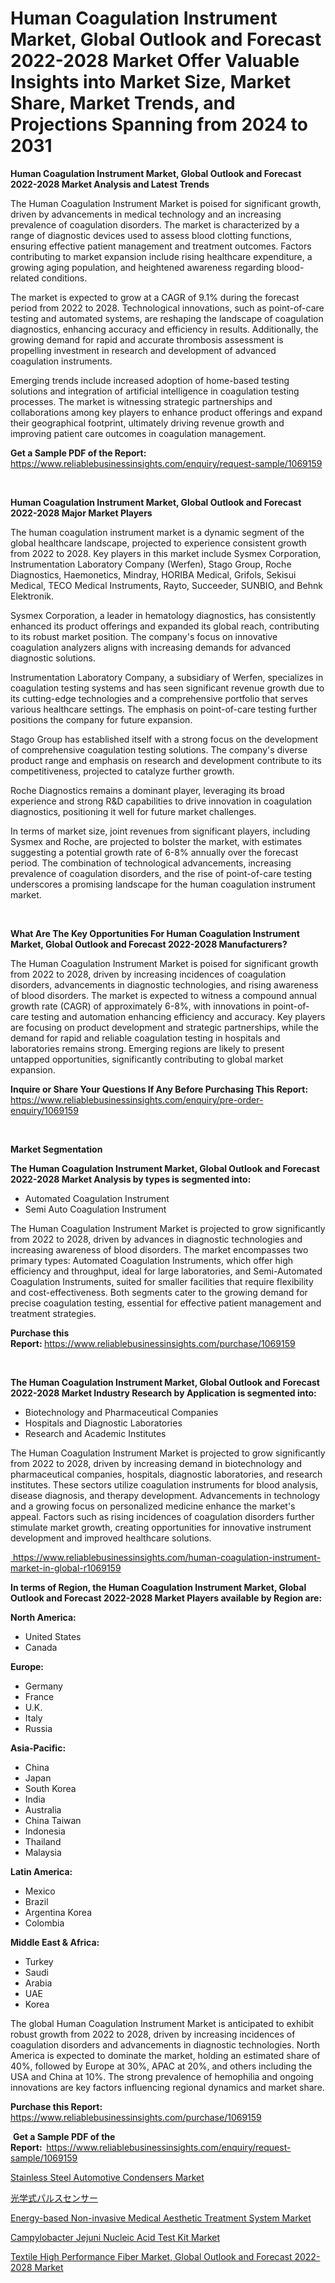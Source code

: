 <p><h1>Human Coagulation Instrument Market, Global Outlook and Forecast 2022-2028 Market Offer Valuable Insights into Market Size, Market Share, Market Trends, and Projections Spanning from 2024 to 2031</h1></p><p><strong>Human Coagulation Instrument Market, Global Outlook and Forecast 2022-2028 Market Analysis and Latest Trends</strong></p>
<p><p>The Human Coagulation Instrument Market is poised for significant growth, driven by advancements in medical technology and an increasing prevalence of coagulation disorders. The market is characterized by a range of diagnostic devices used to assess blood clotting functions, ensuring effective patient management and treatment outcomes. Factors contributing to market expansion include rising healthcare expenditure, a growing aging population, and heightened awareness regarding blood-related conditions.</p><p>The market is expected to grow at a CAGR of 9.1% during the forecast period from 2022 to 2028. Technological innovations, such as point-of-care testing and automated systems, are reshaping the landscape of coagulation diagnostics, enhancing accuracy and efficiency in results. Additionally, the growing demand for rapid and accurate thrombosis assessment is propelling investment in research and development of advanced coagulation instruments.</p><p>Emerging trends include increased adoption of home-based testing solutions and integration of artificial intelligence in coagulation testing processes. The market is witnessing strategic partnerships and collaborations among key players to enhance product offerings and expand their geographical footprint, ultimately driving revenue growth and improving patient care outcomes in coagulation management.</p></p>
<p><strong>Get a Sample PDF of the Report:&nbsp;</strong> <a href="https://www.reliablebusinessinsights.com/enquiry/request-sample/1069159">https://www.reliablebusinessinsights.com/enquiry/request-sample/1069159</a></p>
<p>&nbsp;</p>
<p><strong>Human Coagulation Instrument Market, Global Outlook and Forecast 2022-2028 Major Market Players</strong></p>
<p><p>The human coagulation instrument market is a dynamic segment of the global healthcare landscape, projected to experience consistent growth from 2022 to 2028. Key players in this market include Sysmex Corporation, Instrumentation Laboratory Company (Werfen), Stago Group, Roche Diagnostics, Haemonetics, Mindray, HORIBA Medical, Grifols, Sekisui Medical, TECO Medical Instruments, Rayto, Succeeder, SUNBIO, and Behnk Elektronik.</p><p>Sysmex Corporation, a leader in hematology diagnostics, has consistently enhanced its product offerings and expanded its global reach, contributing to its robust market position. The company's focus on innovative coagulation analyzers aligns with increasing demands for advanced diagnostic solutions.</p><p>Instrumentation Laboratory Company, a subsidiary of Werfen, specializes in coagulation testing systems and has seen significant revenue growth due to its cutting-edge technologies and a comprehensive portfolio that serves various healthcare settings. The emphasis on point-of-care testing further positions the company for future expansion.</p><p>Stago Group has established itself with a strong focus on the development of comprehensive coagulation testing solutions. The company's diverse product range and emphasis on research and development contribute to its competitiveness, projected to catalyze further growth.</p><p>Roche Diagnostics remains a dominant player, leveraging its broad experience and strong R&D capabilities to drive innovation in coagulation diagnostics, positioning it well for future market challenges.</p><p>In terms of market size, joint revenues from significant players, including Sysmex and Roche, are projected to bolster the market, with estimates suggesting a potential growth rate of 6-8% annually over the forecast period. The combination of technological advancements, increasing prevalence of coagulation disorders, and the rise of point-of-care testing underscores a promising landscape for the human coagulation instrument market.</p></p>
<p>&nbsp;</p>
<p><strong>What Are The Key Opportunities For Human Coagulation Instrument Market, Global Outlook and Forecast 2022-2028 Manufacturers?</strong></p>
<p><p>The Human Coagulation Instrument Market is poised for significant growth from 2022 to 2028, driven by increasing incidences of coagulation disorders, advancements in diagnostic technologies, and rising awareness of blood disorders. The market is expected to witness a compound annual growth rate (CAGR) of approximately 6-8%, with innovations in point-of-care testing and automation enhancing efficiency and accuracy. Key players are focusing on product development and strategic partnerships, while the demand for rapid and reliable coagulation testing in hospitals and laboratories remains strong. Emerging regions are likely to present untapped opportunities, significantly contributing to global market expansion.</p></p>
<p><strong>Inquire or Share Your Questions If Any Before Purchasing This Report:</strong> <a href="https://www.reliablebusinessinsights.com/enquiry/pre-order-enquiry/1069159">https://www.reliablebusinessinsights.com/enquiry/pre-order-enquiry/1069159</a></p>
<p>&nbsp;</p>
<p><strong>Market Segmentation</strong></p>
<p><strong>The Human Coagulation Instrument Market, Global Outlook and Forecast 2022-2028 Market Analysis by types is segmented into:</strong></p>
<p><ul><li>Automated Coagulation Instrument</li><li>Semi Auto Coagulation Instrument</li></ul></p>
<p><p>The Human Coagulation Instrument Market is projected to grow significantly from 2022 to 2028, driven by advances in diagnostic technologies and increasing awareness of blood disorders. The market encompasses two primary types: Automated Coagulation Instruments, which offer high efficiency and throughput, ideal for large laboratories, and Semi-Automated Coagulation Instruments, suited for smaller facilities that require flexibility and cost-effectiveness. Both segments cater to the growing demand for precise coagulation testing, essential for effective patient management and treatment strategies.</p></p>
<p><strong>Purchase this Report:&nbsp;</strong><a href="https://www.reliablebusinessinsights.com/purchase/1069159">https://www.reliablebusinessinsights.com/purchase/1069159</a></p>
<p>&nbsp;</p>
<p><strong>The Human Coagulation Instrument Market, Global Outlook and Forecast 2022-2028 Market Industry Research by Application is segmented into:</strong></p>
<p><ul><li>Biotechnology and Pharmaceutical Companies</li><li>Hospitals and Diagnostic Laboratories</li><li>Research and Academic Institutes</li></ul></p>
<p><p>The Human Coagulation Instrument Market is projected to grow significantly from 2022 to 2028, driven by increasing demand in biotechnology and pharmaceutical companies, hospitals, diagnostic laboratories, and research institutes. These sectors utilize coagulation instruments for blood analysis, disease diagnosis, and therapy development. Advancements in technology and a growing focus on personalized medicine enhance the market's appeal. Factors such as rising incidences of coagulation disorders further stimulate market growth, creating opportunities for innovative instrument development and improved healthcare solutions.</p></p>
<p><a href="https://www.reliablebusinessinsights.com/human-coagulation-instrument-market-in-global-r1069159">&nbsp;https://www.reliablebusinessinsights.com/human-coagulation-instrument-market-in-global-r1069159</a></p>
<p><strong>In terms of Region, the Human Coagulation Instrument Market, Global Outlook and Forecast 2022-2028 Market Players available by Region are:</strong></p>
<p>
    <p> <strong> North America: </strong>
        <ul>
            <li>United States</li>
            <li>Canada</li>
        </ul>
        </p> 
    <p> <strong> Europe: </strong>
        <ul>
            <li>Germany</li>
            <li>France</li>
            <li>U.K.</li>
            <li>Italy</li>
            <li>Russia</li>
        </ul>
        </p> 
    <p> <strong> Asia-Pacific: </strong>
        <ul>
            <li>China</li>
            <li>Japan</li>
            <li>South Korea</li>
            <li>India</li>
            <li>Australia</li>
            <li>China Taiwan</li>
            <li>Indonesia</li>
            <li>Thailand</li>
            <li>Malaysia</li>
        </ul>
        </p> 
    <p> <strong> Latin America: </strong>
        <ul>
            <li>Mexico</li>
            <li>Brazil</li>
            <li>Argentina Korea</li>
            <li>Colombia</li>
        </ul>
        </p> 
    <p> <strong> Middle East & Africa: </strong>
        <ul>
            <li>Turkey</li>
            <li>Saudi</li>
            <li>Arabia</li>
            <li>UAE</li>
            <li>Korea</li>
        </ul>
    </p>
    </p>
<p><p>The global Human Coagulation Instrument Market is anticipated to exhibit robust growth from 2022 to 2028, driven by increasing incidences of coagulation disorders and advancements in diagnostic technologies. North America is expected to dominate the market, holding an estimated share of 40%, followed by Europe at 30%, APAC at 20%, and others including the USA and China at 10%. The strong prevalence of hemophilia and ongoing innovations are key factors influencing regional dynamics and market share.</p></p>
<p><strong>Purchase this Report: </strong><a href="https://www.reliablebusinessinsights.com/purchase/1069159">https://www.reliablebusinessinsights.com/purchase/1069159</a></p>
<p>&nbsp;<strong>Get a Sample PDF of the Report:&nbsp;&nbsp;</strong><a href="https://www.reliablebusinessinsights.com/enquiry/request-sample/1069159">https://www.reliablebusinessinsights.com/enquiry/request-sample/1069159</a></p>
<p><strong></strong></p>
<p><p><a href="https://issuu.com/reportprime-2/docs/stainless-steel-automotive-condense_d64089ec5a3876">Stainless Steel Automotive Condensers Market</a></p><p><a href="https://medium.com/@qyzhmeiu47/%E3%82%B0%E3%83%AD%E3%83%BC%E3%83%90%E3%83%AB%E5%85%89%E3%83%91%E3%83%AB%E3%82%B9%E3%82%BB%E3%83%B3%E3%82%B5%E3%83%BC%E5%B8%82%E5%A0%B4%E3%82%BB%E3%82%AF%E3%82%BF%E3%83%BC-%E3%82%BF%E3%82%A4%E3%83%97-%E3%82%A2%E3%83%97%E3%83%AA%E3%82%B1%E3%83%BC%E3%82%B7%E3%83%A7%E3%83%B3-%E5%B8%82%E5%A0%B4%E3%83%97%E3%83%AC%E3%82%A4%E3%83%A4%E3%83%BC%E3%81%AE%E6%88%A6%E7%95%A5-%E5%9C%B0%E5%9F%9F%E5%88%A5%E6%88%90%E9%95%B7%E3%81%AE%E6%B4%9E%E5%AF%9F-%E3%81%8A%E3%82%88%E3%81%B3%E5%B0%86%E6%9D%A5%E3%81%AE%E4%BA%88%E6%B8%AC-2024%E5%B9%B4-2031%E5%B9%B4-936417aeb639">光学式パルスセンサー</a></p><p><a href="https://www.linkedin.com/pulse/energy-based-non-invasive-medical-aesthetic-treatment-system-htmtc?trackingId=VVxZT0LSS26DmgsB7UBqRg%3D%3D">Energy-based Non-invasive Medical Aesthetic Treatment System Market</a></p><p><a href="https://medium.com/@felipestehr/campylobacter-jejuni-nucleic-acid-test-kit-market-a-global-and-regional-analysis-focus-on-89224c8c5fea">Campylobacter Jejuni Nucleic Acid Test Kit Market</a></p><p><a href="https://github.com/wwwkeltoum/Market-Research-Report-List-4/blob/main/textile-high-performance-fiber-market-global-outlook-and-forecast-2022-2028-market.md">Textile High Performance Fiber Market, Global Outlook and Forecast 2022-2028 Market</a></p></p>